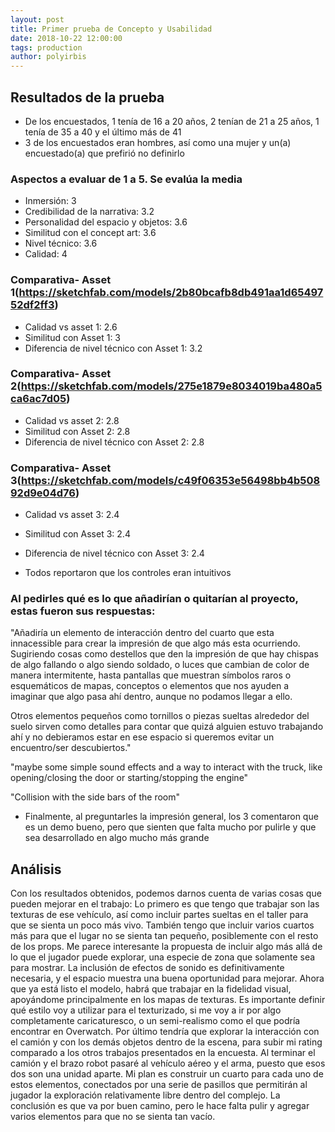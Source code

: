 ```yaml
---
layout: post
title: Primer prueba de Concepto y Usabilidad
date: 2018-10-22 12:00:00
tags: production
author: polyirbis
---
```


## Resultados de la prueba

* De los encuestados, 1 tenía de 16 a 20 años, 2 tenían de 21 a 25 años, 1 tenía de 35 a 40 y el último más de 41  
* 3 de los encuestados eran hombres, así como una mujer y un(a) encuestado(a) que prefirió no definirlo

### Aspectos a evaluar de 1 a 5. Se evalúa la media

* Inmersión: 3
* Credibilidad de la narrativa: 3.2
* Personalidad del espacio y objetos: 3.6
* Similitud con el concept art: 3.6
* Nivel técnico: 3.6
* Calidad: 4

### Comparativa- Asset 1(https://sketchfab.com/models/2b80bcafb8db491aa1d6549752df2ff3)
* Calidad vs asset 1: 2.6
* Similitud con Asset 1: 3
* Diferencia de nivel técnico con Asset 1: 3.2
### Comparativa- Asset 2(https://sketchfab.com/models/275e1879e8034019ba480a5ca6ac7d05)
* Calidad vs asset 2: 2.8
* Similitud con Asset 2: 2.8
* Diferencia de nivel técnico con Asset 2: 2.8
### Comparativa- Asset 3(https://sketchfab.com/models/c49f06353e56498bb4b50892d9e04d76)
* Calidad vs asset 3: 2.4
* Similitud con Asset 3: 2.4
* Diferencia de nivel técnico con Asset 3: 2.4

* Todos reportaron que los controles eran intuitivos


### Al pedirles qué es lo que añadirían o quitarían al proyecto, estas fueron sus respuestas:

"Añadiría un elemento de interacción dentro del cuarto que esta innacessible para crear la impresión de que algo más esta ocurriendo. Sugiriendo cosas como destellos que den la impresión de que hay chispas de algo fallando o algo siendo soldado, o luces que cambian de color de manera intermitente, hasta pantallas que muestran símbolos raros o esquemáticos de mapas, conceptos o elementos que nos ayuden a imaginar que algo pasa ahí dentro, aunque no podamos llegar a ello. 

Otros elementos pequeños como tornillos o piezas sueltas alrededor del suelo sirven como detalles para contar que quizá alguien estuvo trabajando ahí y no debieramos estar en ese espacio si queremos evitar un encuentro/ser descubiertos."

"maybe some simple sound effects and a way to interact with the truck, like opening/closing the door or starting/stopping the engine"

"Collision with the side bars of the room"

* Finalmente, al preguntarles la impresión general, los 3 comentaron que es un demo bueno, pero que sienten que falta mucho por pulirle y que sea desarrollado en algo mucho más grande




## Análisis

Con los resultados obtenidos, podemos darnos cuenta de varias cosas que pueden mejorar en el trabajo: Lo primero es que tengo que trabajar son las texturas de ese vehículo, así  como incluir partes sueltas en el taller para que se sienta un poco más vivo. También tengo que incluir varios cuartos más para que el lugar no se sienta tan pequeño, posiblemente con el resto de los props. Me parece interesante la propuesta de incluir algo más allá de lo que el jugador puede explorar, una especie de zona que solamente sea para mostrar. La inclusión de efectos de sonido es definitivamente necesaria, y el espacio muestra una buena oportunidad para mejorar. Ahora que ya está listo el modelo, habrá que trabajar en la fidelidad visual, apoyándome principalmente en los mapas de texturas. Es importante definir qué estilo voy a utilizar para el texturizado, si me voy a ir por algo completamente caricaturesco, o un semi-realismo como el que podría encontrar en Overwatch. Por último tendría que explorar la interacción con el camión y con los demás objetos dentro de la escena, para subir mi rating comparado a los otros trabajos presentados en la encuesta.
Al terminar el camión y el brazo robot pasaré al vehículo aéreo y el arma, puesto que esos dos son una unidad aparte. Mi plan es construir un cuarto para cada uno de estos elementos, conectados por una serie de pasillos que permitirán al jugador la exploración relativamente libre dentro del complejo. La conclusión es que va por buen camino, pero le hace falta pulir y agregar varios elementos para que no se sienta tan vacío.

